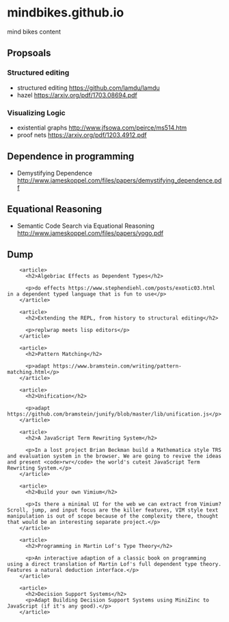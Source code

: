 # mindbikes.github.io
mind bikes content
## Propsoals

### Structured editing

* structured editing https://github.com/lamdu/lamdu
* hazel https://arxiv.org/pdf/1703.08694.pdf

### Visualizing Logic

* existential graphs http://www.jfsowa.com/peirce/ms514.htm
* proof nets https://arxiv.org/pdf/1203.4912.pdf

## Dependence in programming

* Demystifying Dependence http://www.jameskoppel.com/files/papers/demystifying_dependence.pdf

## Equational Reasoning

* Semantic Code Search via Equational Reasoning http://www.jameskoppel.com/files/papers/yogo.pdf

## Dump

```
    <article>
      <h2>Algebriac Effects as Dependent Types</h2>

      <p>do effects https://www.stephendiehl.com/posts/exotic03.html in a dependent typed language that is fun to use</p>
    </article>

    <article>
      <h2>Extending the REPL, from history to structural editing</h2>

      <p>replwrap meets lisp editors</p>
    </article>

    <article>
      <h2>Pattern Matching</h2>

      <p>adapt https://www.bramstein.com/writing/pattern-matching.html</p>
    </article>

    <article>
      <h2>Unification</h2>

      <p>adapt https://github.com/bramstein/junify/blob/master/lib/unification.js</p>
    </article>

    <article>
      <h2>A JavaScript Term Rewriting System</h2>
      
      <p>In a lost project Brian Beckman build a Mathematica style TRS and evaluation system in the browser. We are going to revive the ideas and present <code>rwr</code> the world's cutest JavaScript Term Rewriting System.</p>
    </article>

    <article>
      <h2>Build your own Vimium</h2>

      <p>Is there a minimal UI for the web we can extract from Vimium? Scroll, jump, and input focus are the killer features, VIM style text manipulation is out of scope because of the complexity there, thought that would be an interesting separate project.</p>
    </article>

    <article>
      <h2>Programming in Martin Lof's Type Theory</h2>

      <p>An interactive adaption of a classic book on programming using a direct translation of Martin Lof's full dependent type theory. Features a natural deduction interface.</p>
    </article>

    <article>
      <h2>Decision Support Systems</h2>
      <p>Adapt Building Decision Support Systems using MiniZinc to JavaScript (if it's any good).</p>
    </article>
```
